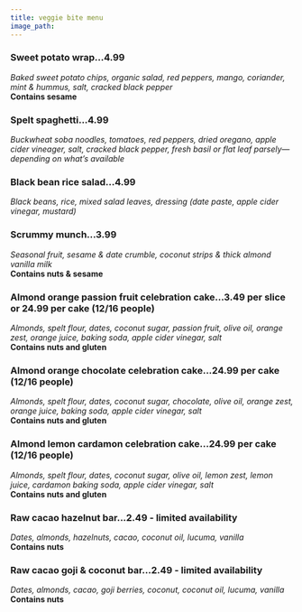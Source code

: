 ```yaml
---
title: veggie bite menu
image_path: 
---
```


### Sweet potato wrap...4.99
*Baked sweet potato chips, organic salad, red peppers, mango, coriander, mint & hummus, salt, cracked black pepper*  
**Contains sesame**

### Spelt spaghetti...4.99
*Buckwheat soba noodles, tomatoes, red peppers, dried oregano, apple cider vineager, salt, cracked black pepper, fresh basil or flat leaf parsely—depending on what’s available*

### Black bean rice salad...4.99
*Black beans, rice, mixed salad leaves, dressing (date paste, apple cider vinegar, mustard)* 

### Scrummy munch...3.99
*Seasonal fruit, sesame & date crumble, coconut strips & thick almond vanilla milk*  
**Contains nuts & sesame**

### Almond orange passion fruit celebration cake...3.49 per slice or 24.99 per cake (12/16 people)
*Almonds, spelt flour, dates, coconut sugar, passion fruit, olive oil, orange zest, orange juice, baking soda, apple cider vinegar, salt*  
**Contains nuts and gluten**

### Almond orange chocolate celebration cake...24.99 per cake (12/16 people)
*Almonds, spelt flour, dates, coconut sugar, chocolate, olive oil, orange zest, orange juice, baking soda, apple cider vinegar, salt*  
**Contains nuts and gluten**

### Almond lemon cardamon celebration cake...24.99 per cake (12/16 people)
*Almonds, spelt flour, dates, coconut sugar, olive oil, lemon zest, lemon juice, cardamon baking soda, apple cider vinegar, salt*  
**Contains nuts and gluten**

### Raw cacao hazelnut bar...2.49 - limited availability
*Dates, almonds, hazelnuts, cacao, coconut oil, lucuma, vanilla*  
**Contains nuts**

### Raw cacao goji & coconut bar...2.49 - limited availability
*Dates, almonds, cacao, goji berries, coconut, coconut oil, lucuma, vanilla*  
**Contains nuts**